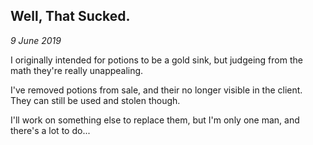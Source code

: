 Well, That Sucked.
---
_9 June 2019_

I originally intended for potions to be a gold sink, but judgeing from the math they're really unappealing.

I've removed potions from sale, and their no longer visible in the client. They can still be used and stolen though.

I'll work on something else to replace them, but I'm only one man, and there's a lot to do...

